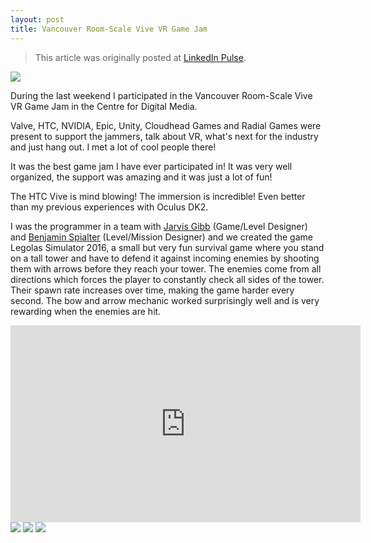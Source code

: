 ```yaml
---
layout: post
title: Vancouver Room-Scale Vive VR Game Jam
---
```


> This article was originally posted at [LinkedIn Pulse](https://www.linkedin.com/pulse/vancouver-room-scale-vive-vr-game-jam-zveiter-de-albuquerque).

<img src="{{ site.baseurl }}public/images/articles/vancouver-room-scale-vive-vr-game-jam/vive-jam-picture-03.jpg">

During the last weekend I participated in the Vancouver Room-Scale Vive VR Game Jam in the Centre for Digital Media.

Valve, HTC, NVIDIA, Epic, Unity, Cloudhead Games and Radial Games were present to support the jammers, talk about VR, what's next for the industry and just hang out. I met a lot of cool people there!

It was the best game jam I have ever participated in! It was very well organized, the support was amazing and it was just a lot of fun!

The HTC Vive is mind blowing! The immersion is incredible! Even better than my previous experiences with Oculus DK2.

I was the programmer in a team with [Jarvis Gibb](https://ca.linkedin.com/in/jarvisgibb) (Game/Level Designer) and [Benjamin Spialter](https://www.linkedin.com/in/benspialter) (Level/Mission Designer) and we created the game Legolas Simulator 2016, a small but very fun survival game where you stand on a tall tower and have to defend it against incoming enemies by shooting them with arrows before they reach your tower. The enemies come from all directions which forces the player to constantly check all sides of the tower. Their spawn rate increases over time, making the game harder every second. The bow and arrow mechanic worked surprisingly well and is very rewarding when the enemies are hit.

<iframe width="560" height="315" src="https://www.youtube.com/embed/TUlSY0naRXs" frameborder="0" allowfullscreen></iframe>

<img src="{{ site.baseurl }}public/images/articles/vancouver-room-scale-vive-vr-game-jam/centre-for-digital-media.jpg">

<img src="{{ site.baseurl }}public/images/articles/vancouver-room-scale-vive-vr-game-jam/vive-jam-picture-01.jpg">

<img src="{{ site.baseurl }}public/images/articles/vancouver-room-scale-vive-vr-game-jam/vive-jam-picture-02.jpg">
